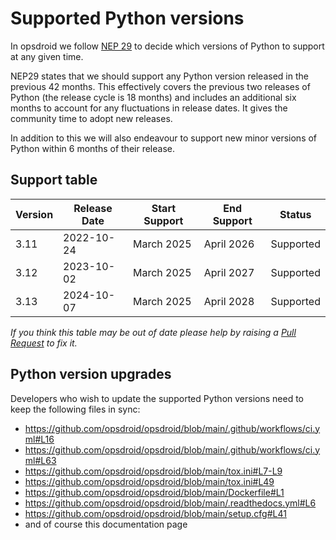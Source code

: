 # Supported Python versions

In opsdroid we follow [NEP 29](https://numpy.org/neps/nep-0029-deprecation_policy.html) to decide which versions of Python to support at any given time.

NEP29 states that we should support any Python version released in the previous 42 months. This effectively covers the previous two releases of Python (the release cycle is 18 months) and includes an additional six months to account for any fluctuations in release dates. It gives the community time to adopt new releases.

In addition to this we will also endeavour to support new minor versions of Python within 6 months of their release.

## Support table

| Version | Release Date   | Start Support | End Support   | Status              |
|---------|----------------|---------------|---------------|---------------------|
|  3.11   | 2022-10-24     | March 2025    | April 2026    | Supported           |
|  3.12   | 2023-10-02     | March 2025    | April 2027    | Supported           |
|  3.13   | 2024-10-07     | March 2025    | April 2028    | Supported           |

_If you think this table may be out of date please help by raising a [Pull Request](https://github.com/opsdroid/opsdroid/edit/main/docs/maintaining/supported-python-versions.md) to fix it._

## Python version upgrades

Developers who wish to update the supported Python versions need to keep the following files in sync:
- https://github.com/opsdroid/opsdroid/blob/main/.github/workflows/ci.yml#L16
- https://github.com/opsdroid/opsdroid/blob/main/.github/workflows/ci.yml#L63
- https://github.com/opsdroid/opsdroid/blob/main/tox.ini#L7-L9
- https://github.com/opsdroid/opsdroid/blob/main/tox.ini#L49
- https://github.com/opsdroid/opsdroid/blob/main/Dockerfile#L1
- https://github.com/opsdroid/opsdroid/blob/main/.readthedocs.yml#L6
- https://github.com/opsdroid/opsdroid/blob/main/setup.cfg#L41
- and of course this documentation page